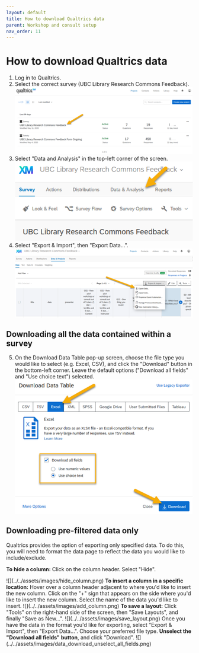 ```yaml
---
layout: default
title: How to download Qualtrics data
parent: Workshop and consult setup
nav_order: 11
---
```


# How to download Qualtrics data
1. Log in to Qualtrics.
2. Select the correct survey (UBC Library Research Commons Feedback).    
![](../../assets/images/select_correct_survey.png)    
3. Select "Data and Analysis" in the top-left corner of the screen.    
![](../../assets/images/data_analysis_button.png)    
4. Select "Export & Import", then "Export Data...".    
![](../../assets/images/export_data_button.png)    
## Downloading all the data contained within a survey
5. On the Download Data Table pop-up screen, choose the file type you would like to select (e.g. Excel, CSV), and click the "Download" button in the bottom-left corner. Leave the default options ("Download all fields" and "Use choice text") selected.    
![](../../assets/images/data_download_popup_screen.png)    
## Downloading pre-filtered data only
<p>Qualtrics provides the option of exporting only specified data. To do this, you will need to format the data page to reflect the data you would like to include/exclude.</p>
<p><b>To hide a column:</b> Click on the column header. Select "Hide".</p>    
![](../../assets/images/hide_column.png)    
<b>To insert a column in a specific location:</b> Hover over a column header adjacent to where you'd like to insert the new column. Click on the "+" sign that appears on the side where you'd like to insert the new column. Select the name of the data you'd like to insert.    
![](../../assets/images/add_column.png)    
<b>To save a layout:</b> Click "Tools" on the right-hand side of the screen, then "Save Layouts", and finally "Save as New...".    
![](../../assets/images/save_layout.png)    
Once you have the data in the format you'd like for exporting, select "Export & Import", then "Export Data...". Choose your preferred file type. <b>Unselect the "Download all fields" button</b>, and click "Download".    
![](../../assets/images/data_download_unselect_all_fields.png)

